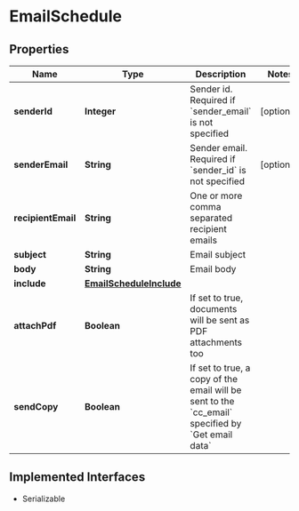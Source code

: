 

# EmailSchedule


## Properties

Name | Type | Description | Notes
------------ | ------------- | ------------- | -------------
**senderId** | **Integer** | Sender id. Required if &#x60;sender_email&#x60; is not specified |  [optional]
**senderEmail** | **String** | Sender email. Required if &#x60;sender_id&#x60; is not specified |  [optional]
**recipientEmail** | **String** | One or more comma separated recipient emails | 
**subject** | **String** | Email subject | 
**body** | **String** | Email body | 
**include** | [**EmailScheduleInclude**](EmailScheduleInclude.md) |  | 
**attachPdf** | **Boolean** | If set to true, documents will be sent as PDF attachments too | 
**sendCopy** | **Boolean** | If set to true, a copy of the email will be sent to the &#x60;cc_email&#x60; specified by &#x60;Get email data&#x60; | 


## Implemented Interfaces

* Serializable


